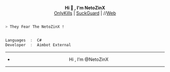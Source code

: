 <p align='center'>
  <b>Hi 👋 , I'm NetoZinX</b><br>
  <a href="https://discord.gg/bHzDKduhHF">OnlyKills</a> |
  <a href="https://discord.gg/KnAjnSZ3ms">SuckGuard</a> |
  //<a href="https://github.com/NetoZinX">Web</a>



```bash

> They Fear The NetoZinX !

```

```csharp

Languages  :  C#
Developer  :  Aimbot External

```

------------												
- <p align="center"> Hi , I’m @NetoZinX
-----------------

<!---
NetoZinX Web/NetoZinX Web is a ✨ special ✨ repository because its `README.md` (this file) appears on your GitHub profile.
You can click the Preview link to take a look at your changes.
--->
